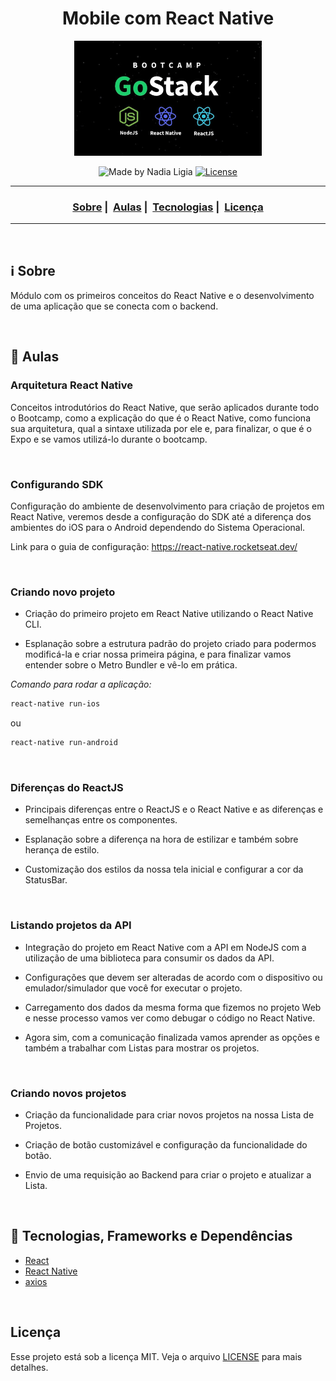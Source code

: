 <h1 align="center">Mobile com React Native</h1>
<p align="center">
  <img src="assets/logo.jpg" width="300" heigth="300">
</p>


<p align="center">
  <img alt="Made by Nadia Ligia" src="https://img.shields.io/badge/made%20by-Nadia%20Ligia-informational">
  
  <a href="license.md">
  <img alt="License" src="https://img.shields.io/badge/License-MIT-informational">
  </a>
</p>

___

<h3 align="center">
  <a href="#information_source-sobre">Sobre</a>&nbsp;|&nbsp;
  <a href="#book-aulas">Aulas</a>&nbsp;|&nbsp;
  <a href="#rocket-tecnologias-frameworks-dependencias">Tecnologias</a>&nbsp;|&nbsp;
  <a href="#licença">Licença</a>
</h3>

___

<br>

## :information_source: Sobre

Módulo com os primeiros conceitos do React Native e o desenvolvimento de uma aplicação que se conecta com o backend.

<br>

## :book: Aulas

### Arquitetura React Native

Conceitos introdutórios do React Native, que serão aplicados durante todo o Bootcamp, como a explicação do que é o React Native, como funciona sua arquitetura, qual a sintaxe utilizada por ele e, para finalizar, o que é o Expo e se vamos utilizá-lo durante o bootcamp.

<br>

### Configurando SDK

Configuração do ambiente de desenvolvimento para criação de projetos em React Native, veremos desde a configuração do SDK até a diferença dos ambientes do iOS para o Android dependendo do Sistema Operacional.

Link para o guia de configuração: https://react-native.rocketseat.dev/


<br>

### Criando novo projeto

- Criação do primeiro projeto em React Native utilizando o React Native CLI.

- Esplanação sobre a estrutura padrão do projeto criado para podermos modificá-la e criar nossa primeira página, e para finalizar vamos entender sobre o Metro Bundler e vê-lo em prática.

*Comando para rodar a aplicação:*

```bash
react-native run-ios
```

ou

```bash
react-native run-android
```

<br>

### Diferenças do ReactJS

- Principais diferenças entre o ReactJS e o React Native e as diferenças e semelhanças entre os componentes. 

- Esplanação sobre a diferença na hora de estilizar e também sobre herança de estilo.

- Customização dos estilos da nossa tela inicial e configurar a cor da StatusBar.
<br>

### Listando projetos da API

 - Integração do projeto em React Native com a API em NodeJS com a utilização de uma biblioteca para consumir os dados da API.
 
- Configurações que devem ser alteradas de acordo com o dispositivo ou emulador/simulador que você for executar o projeto. 

- Carregamento dos dados da mesma forma que fizemos no projeto Web e nesse processo vamos ver como debugar o código no React Native. 

- Agora sim, com a comunicação finalizada vamos aprender as opções e também a trabalhar com Listas para mostrar os projetos.

<br>

### Criando novos projetos

- Criação da funcionalidade para criar novos projetos na nossa Lista de Projetos. 

- Criação de botão customizável e configuração da funcionalidade do botão.

- Envio de uma requisição ao Backend para criar o projeto e atualizar a Lista.

<br>

## :rocket: Tecnologias, Frameworks e Dependências 

- [React](https://pt-br.reactjs.org/)
- [React Native](https://reactnative.dev/)
- [axios](https://www.npmjs.com/package/axios)

<br>

## Licença 

Esse projeto está sob a licença MIT. Veja o arquivo [LICENSE](LICENSE) para mais detalhes.